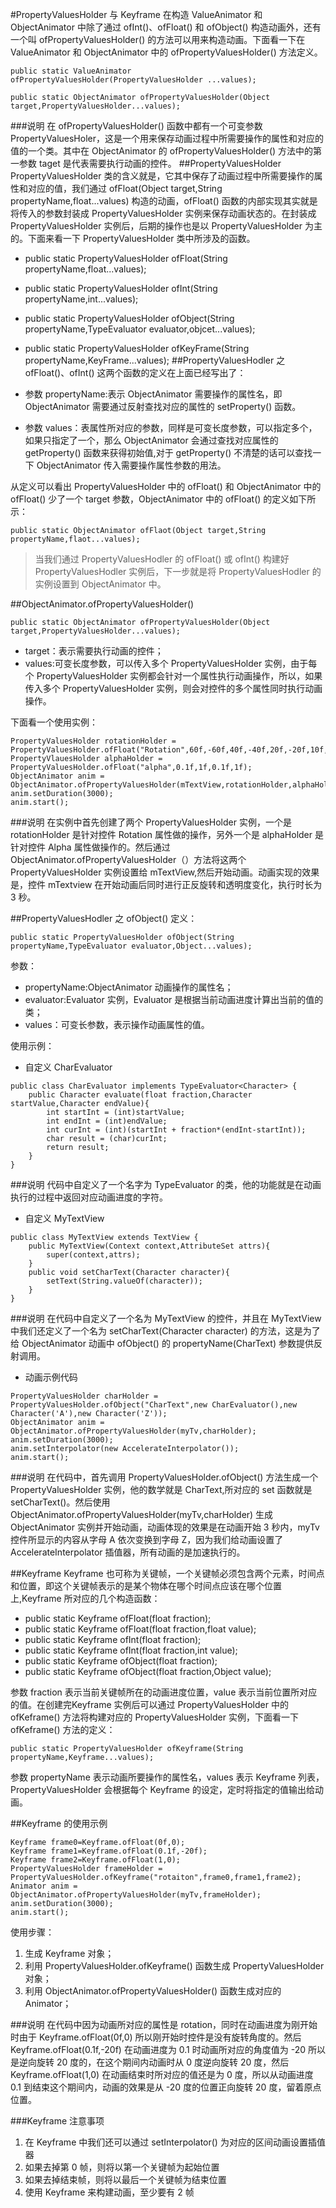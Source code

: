 #PropertyValuesHolder 与 Keyframe
在构造 ValueAnimator 和 ObjectAnimator 中除了通过 ofInt()、ofFloat() 和 ofObject() 构造动画外，还有一个叫 ofPropertyValuesHolder() 的方法可以用来构造动画。下面看一下在 ValueAnimator 和 ObjectAnimator 中的 ofPropertyValuesHolder() 方法定义。
```
public static ValueAnimator ofPropertyValuesHolder(PropertyValuesHolder ...values);
```
```
public static ObjectAnimator ofPropertyValuesHolder(Object target,PropertyValuesHolder...values);
```
###说明
在 ofPropertyValuesHolder() 函数中都有一个可变参数 PropertyValuesHoler，这是一个用来保存动画过程中所需要操作的属性和对应的值的一个类。其中在 ObjectAnimator 的 ofPropertyValuesHolder() 方法中的第一参数 taget 是代表需要执行动画的控件。
##PropertyValuesHolder
PropertyValuesHolder 类的含义就是，它其中保存了动画过程中所需要操作的属性和对应的值，我们通过 ofFloat(Object target,String propertyName,float...values) 构造的动画，ofFloat() 函数的内部实现其实就是将传入的参数封装成 PropertyValuesHolder 实例来保存动画状态的。在封装成 PropertyValuesHolder 实例后，后期的操作也是以 PropertyValuesHolder 为主的。下面来看一下 PropertyValuesHolder 类中所涉及的函数。

 - public static PropertyValuesHolder ofFloat(String propertyName,float...values);
 - public static PropertyValuesHolder ofInt(String propertyName,int...values);
 - public static PropertyValuesHolder ofObject(String propertyName,TypeEvaluator evaluator,objcet...values);
 - public static PropertyValuesHolder ofKeyFrame(String propertyName,KeyFrame...values);
##PropertyValuesHodler 之 ofFloat()、ofInt()
这两个函数的定义在上面已经写出了：

 - 参数 propertyName:表示 ObjectAnimator 需要操作的属性名，即 ObjectAnimator 需要通过反射查找对应的属性的 setProperty() 函数。
 - 参数 values：表属性所对应的参数，同样是可变长度参数，可以指定多个，如果只指定了一个，那么 ObjectAnimator 会通过查找对应属性的 getProperty() 函数来获得初始值,对于 getProperty() 不清楚的话可以查找一下 ObjectAnimator 传入需要操作属性参数的用法。

从定义可以看出 PropertyValuesHolder 中的 ofFloat() 和 ObjectAnimator 中的 ofFloat() 少了一个 target 参数，ObjectAnimator 中的 ofFloat() 的定义如下所示：
```
public static ObjectAnimator ofFlaot(Object target,String propertyName,flaot...values);
```
 > 当我们通过 PropertyValuesHodler 的 ofFloat() 或 ofInt() 构建好 PropertyValuesHodler 实例后，下一步就是将 PropertyValuesHodler 的实例设置到 ObjectAnimator 中。

##ObjectAnimator.ofPropertyValuesHolder()
```
public static ObjectAnimator ofPropertyValuesHolder(Object target,PropertyValuesHolder...values);
```
 - target：表示需要执行动画的控件；
 - values:可变长度参数，可以传入多个 PropertyValuesHolder 实例，由于每个 PropertyValuesHolder 实例都会针对一个属性执行动画操作，所以，如果传入多个 PropertyValuesHolder 实例，则会对控件的多个属性同时执行动画操作。
 
下面看一个使用实例：

```
PropertyValuesHolder rotationHolder = PropertyValuesHolder.ofFloat("Rotation",60f,-60f,40f,-40f,20f,-20f,10f,-10f,0);
PropertyVlauesHolder alphaHolder = PropertyValuesHolder.ofFloat("alpha",0.1f,1f,0.1f,1f);
ObjectAnimator anim = ObjectAnimator.ofPropertyValuesHolder(mTextView,rotationHolder,alphaHolder);
anim.setDuration(3000);
anim.start();
```
###说明
在实例中首先创建了两个 PropertyValuesHolder 实例，一个是 rotationHolder 是针对控件 Rotation 属性做的操作，另外一个是 alphaHolder 是针对控件 Alpha 属性做操作的。然后通过 ObjectAnimator.ofPropertyValuesHolder（）方法将这两个 PropertyValuesHolder 实例设置给 mTextView,然后开始动画。动画实现的效果是，控件 mTextview 在开始动画后同时进行正反旋转和透明度变化，执行时长为 3 秒。

##PropertyValuesHodler 之 ofObject()
定义：
```
public static PropertyValuesHolder ofObject(String propertyName,TypeEvaluator evaluator,Object...values);
```
参数：

 - propertyName:ObjectAnimator 动画操作的属性名；
 - evaluator:Evaluator 实例，Evaluator 是根据当前动画进度计算出当前的值的类；
 - values：可变长参数，表示操作动画属性的值。

使用示例：

 - 自定义 CharEvaluator

```
public class CharEvaluator implements TypeEvaluator<Character> {
	public Character evaluate(float fraction,Character startValue,Character endValue){
		int startInt = (int)startValue;
		int endInt = (int)endValue;
		int curInt = (int)(startInt + fraction*(endInt-startInt));
		char result = (char)curInt;
		return result;
	}
}
```
###说明
代码中自定义了一个名字为 TypeEvaluator 的类，他的功能就是在动画执行的过程中返回对应动画进度的字符。

 - 自定义 MyTextView 

```
public class MyTextView extends TextView {
	public MyTextView(Context context,AttributeSet attrs){
		super(context,attrs);
	}
	public void setCharText(Character character){
		setText(String.valueOf(character));
	}
}
```
###说明
在代码中自定义了一个名为 MyTextView 的控件，并且在 MyTextView 中我们还定义了一个名为  setCharText(Character character) 的方法，这是为了给 ObjectAnimator 动画中 ofObject() 的 propertyName(CharText) 参数提供反射调用。

- 动画示例代码

```
PropertyValuesHolder charHolder = PropertyValuesHolder.ofObject("CharText",new CharEvaluator(),new Character('A'),new Character('Z'));
ObjectAnimator anim = ObjectAnimator.ofPropertyValuesHolder(myTv,charHolder);
anim.setDuration(3000);
anim.setInterpolator(new AccelerateInterpolator());
anim.start();
```
###说明
在代码中，首先调用 PropertyValuesHolder.ofObject() 方法生成一个 PropertyValuesHolder 实例，他的数学就是 CharText,所对应的 set 函数就是 setCharText()。然后使用 ObjectAnimator.ofPropertyValuesHolder(myTv,charHolder) 生成 ObjectAnimator 实例并开始动画，动画体现的效果是在动画开始 3 秒内，myTv 控件所显示的内容从字母 A 依次变换到字母 Z，因为我们给动画设置了 AccelerateInterpolator 插值器，所有动画的是加速执行的。

##Keyframe
Keyframe 也可称为关键帧，一个关键帧必须包含两个元素，时间点和位置，即这个关键帧表示的是某个物体在哪个时间点应该在哪个位置上,Keyframe 所对应的几个构造函数：

 - public static Keyframe ofFloat(float fraction);
 - public static Keyframe ofFloat(float fraction,float value);
 - public static Keyframe ofInt(float fraction);
 - public static Keyframe ofInt(float fraction,int value);
 - public static Keyframe ofObject(float fraction);
 - public static Keyframe ofObject(float fraction,Object value);
 
 参数 fraction 表示当前关键帧所在的动画进度位置，value 表示当前位置所对应的值。在创建完Keyframe 实例后可以通过 PropertyValuesHolder 中的 ofKeframe() 方法将构建对应的 PropertyValuesHolder 实例，下面看一下 ofKeframe() 方法的定义：

```
public static PropertyValuesHolder ofKeyframe(String propertyName,Keyframe...values);
```

参数 propertyName 表示动画所要操作的属性名，values 表示 Keyframe 列表，PropertyValuesHolder 会根据每个 Keyframe 的设定，定时将指定的值输出给动画。

##Keyframe 的使用示例
```
Keyframe frame0=Keyframe.ofFloat(0f,0);
Keyframe frame1=Keyframe.ofFloat(0.1f,-20f);
Keyframe frame2=Keyframe.ofFloat(1,0);
PropertyValuesHolder frameHolder = PropertyValuesHolder.ofKeyframe("rotaiton",frame0,frame1,frame2);
Animator anim = ObjectAnimator.ofPropertyValuesHolder(myTv,frameHolder);
anim.setDuration(3000);
anim.start();
```
使用步骤：

 1. 生成 Keyframe 对象；
 2. 利用 PropertyValuesHolder.ofKeyframe() 函数生成 PropertyValuesHolder 对象；
 3. 利用 ObjectAnimator.ofPropertyValuesHolder() 函数生成对应的 Animator；
 
###说明
在代码中因为动画所对应的属性是 rotation，同时在动画进度为刚开始时由于 Keyframe.ofFloat(0f,0) 所以刚开始时控件是没有旋转角度的。然后 Keyframe.ofFloat(0.1f,-20f) 在动画进度为 0.1 时动画所对应的角度值为 -20 所以是逆向旋转 20 度的，在这个期间内动画时从 0 度逆向旋转 20 度，然后 Keyframe.ofFloat(1,0) 在动画结束时所对应的值还是为 0 度，所以从动画进度 0.1 到结束这个期间内，动画的效果是从 -20 度的位置正向旋转 20 度，留着原点位置。

###Keyframe 注意事项
 1. 在 Keyframe 中我们还可以通过 setInterpolator() 为对应的区间动画设置插值器
 2. 如果去掉第 0 帧，则将以第一个关键帧为起始位置
 3. 如果去掉结束帧，则将以最后一个关键帧为结束位置
 4. 使用 Keyframe 来构建动画，至少要有 2 帧